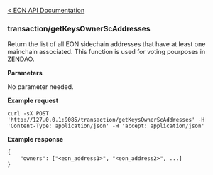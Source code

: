 [&lt; EON API Documentation](/doc/api/index.md) 
### transaction/getKeysOwnerScAddresses

Return the list of all EON sidechain addresses that have at least one mainchain associated. 
This function is used for voting pourposes in ZENDAO.

**Parameters**

No parameter needed.


**Example request**

    curl -sX POST 'http://127.0.0.1:9085/transaction/getKeysOwnerScAddresses' -H 'Content-Type: application/json' -H 'accept: application/json' 
    
**Example response**

    {
        "owners": ["<eon_address1>", "<eon_address2>", ...]
    }